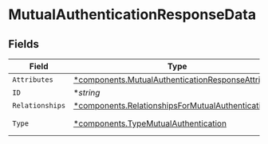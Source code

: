 # MutualAuthenticationResponseData


## Fields

| Field                                                                                                                   | Type                                                                                                                    | Required                                                                                                                | Description                                                                                                             | Example                                                                                                                 |
| ----------------------------------------------------------------------------------------------------------------------- | ----------------------------------------------------------------------------------------------------------------------- | ----------------------------------------------------------------------------------------------------------------------- | ----------------------------------------------------------------------------------------------------------------------- | ----------------------------------------------------------------------------------------------------------------------- |
| `Attributes`                                                                                                            | [*components.MutualAuthenticationResponseAttributes](../../models/components/mutualauthenticationresponseattributes.md) | :heavy_minus_sign:                                                                                                      | N/A                                                                                                                     |                                                                                                                         |
| `ID`                                                                                                                    | **string*                                                                                                               | :heavy_minus_sign:                                                                                                      | N/A                                                                                                                     | SEAwSOsP7dEpTgGZdP7ZFw                                                                                                  |
| `Relationships`                                                                                                         | [*components.RelationshipsForMutualAuthentication](../../models/components/relationshipsformutualauthentication.md)     | :heavy_minus_sign:                                                                                                      | N/A                                                                                                                     |                                                                                                                         |
| `Type`                                                                                                                  | [*components.TypeMutualAuthentication](../../models/components/typemutualauthentication.md)                             | :heavy_minus_sign:                                                                                                      | Resource type                                                                                                           |                                                                                                                         |